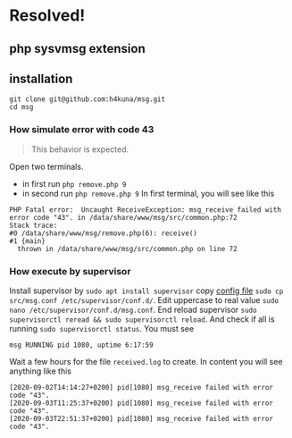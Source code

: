 # Resolved!

## php sysvmsg extension

## installation
```
git clone git@github.com:h4kuna/msg.git
cd msg
```

### How simulate error with code 43
> This behavior is expected.

Open two terminals.
- in first run `php remove.php 9`
- in second run `php remove.php 9`
In first terminal, you will see like this
```
PHP Fatal error:  Uncaught ReceiveException: msg_receive failed with error code "43". in /data/share/www/msg/src/common.php:72
Stack trace:
#0 /data/share/www/msg/remove.php(6): receive()
#1 {main}
  thrown in /data/share/www/msg/src/common.php on line 72
```

### How execute by supervisor
Install supervisor by `sudo apt install supervisor` copy [config file](src/msg.conf) `sudo cp src/msg.conf /etc/supervisor/conf.d/`. Edit uppercase to real value `sudo nano /etc/supervisor/conf.d/msg.conf`.
End reload supervisor `sudo supervisorctl reread && sudo supervisorctl reload`. And check if all is running `sudo supervisorctl status`. You must see
```
msg RUNNING pid 1080, uptime 6:17:59
```
Wait a few hours for the file `received.log` to create. In content you will see anything like this
```
[2020-09-02T14:14:27+0200] pid[1080] msg_receive failed with error code "43".
[2020-09-03T11:25:37+0200] pid[1080] msg_receive failed with error code "43".
[2020-09-03T22:51:37+0200] pid[1080] msg_receive failed with error code "43".
```

